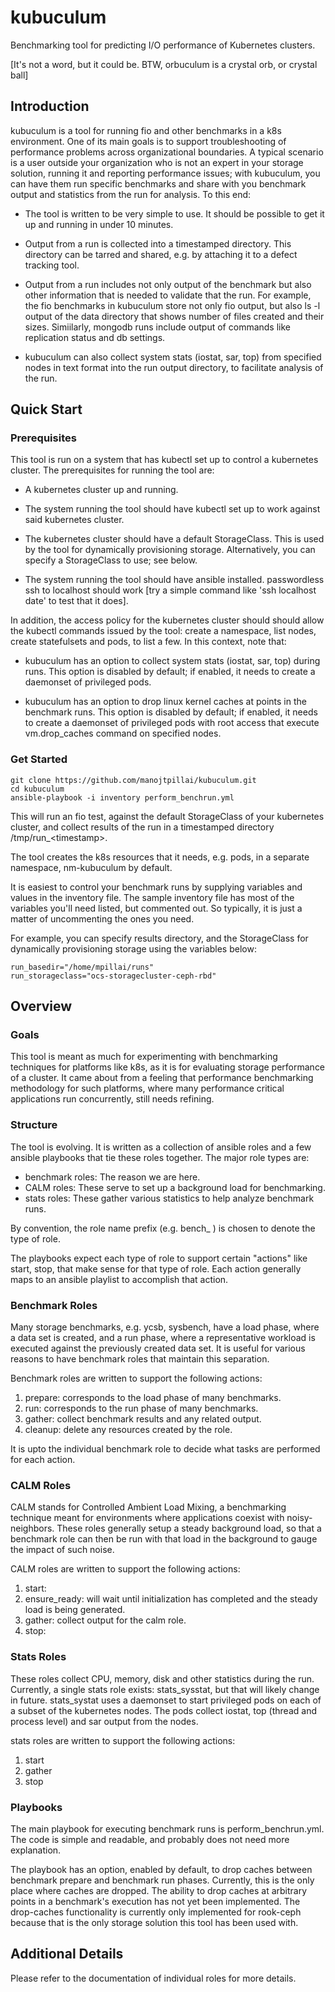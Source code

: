 # kubuculum
Benchmarking tool for predicting I/O performance of Kubernetes clusters.

[It's not a word, but it could be. BTW, orbuculum is a crystal orb, or
crystal ball]

## Introduction

kubuculum is a tool for running fio and other benchmarks in a k8s
environment.  One of its main goals is to support troubleshooting
of performance problems across organizational boundaries. A
typical scenario is a user outside your organization who is not
an expert in your storage solution, running it and reporting
performance issues; with kubuculum, you can have them run
specific benchmarks and share with you benchmark output and
statistics from the run for analysis. To this end:

- The tool is written to be very simple to use. It should be
possible to get it up and running in under 10 minutes.

- Output from a run is collected into a timestamped directory.
This directory can be tarred and shared, e.g. by attaching it to
a defect tracking tool.

- Output from a run includes not only output of the benchmark but
also other information that is needed to validate that the run.
For example, the fio benchmarks in kubuculum store not only fio
output, but also ls -l output of the data directory that shows
number of files created and their sizes. Simiilarly, mongodb runs
include output of commands like replication status and db
settings.

- kubuculum can also collect system stats (iostat, sar, top) from
specified nodes in text format into the run output directory, to
facilitate analysis of the run.

## Quick Start

### Prerequisites

This tool is run on a system that has kubectl set up to control a
kubernetes cluster. The prerequisites for running the tool are:

- A kubernetes cluster up and running.

- The system running the tool should have kubectl set up to
work against said kubernetes cluster.

- The kubernetes cluster should have a default StorageClass. This
is used by the tool for dynamically provisioning storage.
Alternatively, you can specify a StorageClass to use; see below.

- The system running the tool should have ansible installed.
passwordless ssh to localhost should work [try a simple command 
like 'ssh localhost date' to test that it does].

In addition, the access policy for the kubernetes cluster should
should allow the kubectl commands issued by the tool: create a
namespace, list nodes, create statefulsets and pods, to list a
few. In this context, note that:

- kubuculum has an option to collect system stats (iostat, sar,
top) during runs. This option is disabled by default; if enabled,
it needs to create a daemonset of privileged pods.

- kubuculum has an option to drop linux kernel caches at points
in the benchmark runs. This option is disabled by default; if
enabled, it needs to create a daemonset of privileged pods with
root access that execute vm.drop_caches command on specified
nodes.


### Get Started

```
git clone https://github.com/manojtpillai/kubuculum.git
cd kubuculum
ansible-playbook -i inventory perform_benchrun.yml
```

This will run an fio test, against the default StorageClass of
your kubernetes cluster, and collect results of the run in a
timestamped directory /tmp/run_\<timestamp\>.

The tool creates the k8s resources that it needs, e.g. pods, in a
separate namespace, nm-kubuculum by default.

It is easiest to control your benchmark runs by supplying
variables and values in the inventory file. The sample inventory
file has most of the variables you'll need listed, but commented
out. So typically, it is just a matter of uncommenting the ones
you need.

For example, you can specify results directory, and the 
StorageClass for dynamically provisioning storage using the 
variables below:

```
run_basedir="/home/mpillai/runs" 
run_storageclass="ocs-storagecluster-ceph-rbd"
```


## Overview

### Goals

This tool is meant as much for experimenting with benchmarking
techniques for platforms like k8s, as it is for evaluating
storage performance of a cluster.  It came about from a feeling
that performance benchmarking methodology for such platforms,
where many performance critical applications run concurrently,
still needs refining.

### Structure

The tool is evolving. It is written as a collection of ansible
roles and a few ansible playbooks that tie these roles together.
The major role types are:

- benchmark roles: The reason we are here. 
- CALM roles: These serve to set up a background load for benchmarking.
- stats roles: These gather various statistics to help analyze
benchmark runs.

By convention, the role name prefix (e.g. bench_ ) is chosen to
denote the type of role.

The playbooks expect each type of role to support certain
"actions" like start, stop, that make sense for that type of
role.  Each action generally maps to an ansible playlist to
accomplish that action.

### Benchmark Roles

Many storage benchmarks, e.g. ycsb, sysbench, have a load
phase, where a data set is created, and a run phase, where a
representative workload is executed against the previously
created data set. It is useful for various reasons to have
benchmark roles that maintain this separation.

Benchmark roles are written to support the following actions:
1. prepare: corresponds to the load phase of many benchmarks.
1. run: corresponds to the run phase of many benchmarks.
1. gather: collect benchmark results and any related output.
1. cleanup: delete any resources created by the role.

It is upto the individual benchmark role to decide what tasks are
performed for each action. 

### CALM Roles

CALM stands for Controlled Ambient Load Mixing, a benchmarking
technique meant for environments where applications coexist with
noisy-neighbors. These roles generally setup a steady background
load, so that a benchmark role can then be run with that load in
the background to gauge the impact of such noise.


CALM roles are written to support the following actions:
1. start:
1. ensure_ready: will wait until initialization has completed
and the steady load is being generated.
1. gather: collect output for the calm role.
1. stop:

### Stats Roles

These roles collect CPU, memory, disk and other statistics during
the run.  Currently, a single stats role exists: stats_sysstat,
but that will likely change in future. stats_systat uses a
daemonset to start privileged pods on each of a subset of the
kubernetes nodes. The pods collect iostat, top (thread and
process level) and sar output from the nodes.

stats roles are written to support the following actions:
1. start
1. gather
1. stop

### Playbooks

The main playbook for executing benchmark runs is
perform_benchrun.yml. The code is simple and readable, and
probably does not need more explanation.

The playbook has an option, enabled by default, to drop caches
between benchmark prepare and benchmark run phases.  Currently,
this is the only place where caches are dropped. The ability to
drop caches at arbitrary points in a benchmark's execution has not
yet been implemented. The drop-caches functionality is currently
only implemented for rook-ceph because that is the only storage
solution this tool has been used with.

## Additional Details

Please refer to the documentation of individual roles for more
details.

